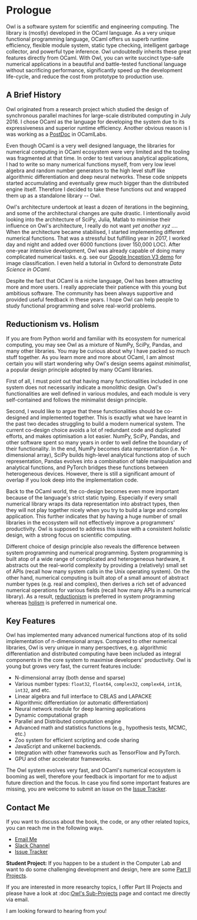 # Prologue

Owl is a software system for scientific and engineering computing. The library is (mostly) developed in the OCaml language. As a very unique functional programming language, OCaml offers us superb runtime efficiency, flexible module system, static type checking, intelligent garbage collector, and powerful type inference. Owl undoubtedly inherits these great features directly from OCaml. With Owl, you can write succinct type-safe numerical applications in a beautiful and battle-tested functional language without sacrificing performance, significantly speed up the development life-cycle, and reduce the cost from prototype to production use.



## A Brief History

Owl originated from a research project which studied the design of synchronous parallel machines for large-scale distributed computing in July 2016. I chose OCaml as the language for developing the system due to its expressiveness and superior runtime efficiency. Another obvious reason is I was working as a [PostDoc](http://www.cl.cam.ac.uk/~lw525/) in OCamlLabs.

Even though OCaml is a very well designed language, the libraries for numerical computing in OCaml ecosystem were very limited and the tooling was fragmented at that time. In order to test various analytical applications, I had to write so many numerical functions myself, from very low level algebra and random number generators to the high level stuff like algorithmic differentiation and deep neural networks. These code snippets started accumulating and eventually grew much bigger than the distributed engine itself. Therefore I decided to take these functions out and wrapped them up as a standalone library -- Owl.

Owl's architecture undertook at least a dozen of iterations in the beginning, and some of the architectural changes are quite drastic. I intentionally avoid looking into the architecture of SciPy, Julia, Matlab to minimise their influence on Owl's architecture, I really do not want *yet another xyz ...*. When the architecture became stabilised, I started implementing different numerical functions. That was a stressful but fulfilling year in 2017, I worked day and night and added over 6000 functions (over 150,000 LOC). After one-year intensive development, Owl was already capable of doing many complicated numerical tasks. e.g. see our [Google Inception V3 demo](http://demo.ocaml.xyz/) for image classification. I even held a tutorial in Oxford to demonstrate *Data Science in OCaml*.

Despite the fact that OCaml is a niche language, Owl has been attracting more and more users. I really appreciate their patience with this young but ambitious software. The community has been always supportive and provided useful feedback in these years. I hope Owl can help people to study functional programming and solve real-world problems.



## Reductionism vs. Holism

If you are from Python world and familiar with its ecosystem for numerical computing, you may see Owl as a mixture of NumPy, SciPy, Pandas, and many other libraries. You may be curious about why I have packed so much stuff together. As you learn more and more about OCaml, I am almost certain you will start wondering why Owl's design seems against *minimalist*, a popular design principle adopted by many OCaml libraries.

First of all, I must point out that having many functionalities included in one system does not necessarily indicate a monolithic design. Owl's functionalities are well defined in various modules, and each module is very self-contained and follows the minimalist design principle.

Second, I would like to argue that these functionalities should be co-designed and implemented together. This is exactly what we have learnt in the past two decades struggling to build a modern numerical system. The current co-design choice avoids a lot of redundant code and duplicated efforts, and makes optimisation a lot easier. NumPy, SciPy, Pandas, and other software spent so many years in order to well define the boundary of their functionality. In the end, NumPy becomes data representation (i.e. N-dimensional array), SciPy builds high-level analytical functions atop of such representation, Pandas evolves into a combination of table manipulation and analytical functions, and PyTorch bridges these functions between heterogeneous devices. However, there is still a significant amount of overlap if you look deep into the implementation code.

Back to the OCaml world, the co-design becomes even more important because of the language's strict static typing. Especially if every small numerical library wraps its data representation into abstract types, then they will not play together nicely when you try to build a large and complex application. This further indicates that by having a huge number of small libraries in the ecosystem will not effectively improve a programmers' productivity. Owl is supposed to address this issue with a consistent *holistic* design, with a strong focus on scientific computing.

Different choice of design principle also reveals the difference between system programming and numerical programming. System programming is built atop of a wide range of complicated and heterogeneous hardware, it abstracts out the real-world complexity by providing a (relatively) small set of APIs (recall how many system calls in the Unix operating system). On the other hand, numerical computing is built atop of a small amount of abstract number types (e.g. real and complex), then derives a rich set of advanced numerical operations for various fields (recall how many APIs in a numerical library). As a result, [reductionism](https://en.wikipedia.org/wiki/Reductionism) is preferred in system programming whereas [holism](https://en.wikipedia.org/wiki/Holism) is preferred in numerical one.



## Key Features

Owl has implemented many advanced numerical functions atop of its solid implementation of n-dimensional arrays. Compared to other numerical libraries, Owl is very unique in many perspectives, e.g. algorithmic differentiation and distributed computing have been included as integral components in the core system to maximise developers' productivity. Owl is young but grows very fast, the current features include:

* N-dimensional array (both dense and sparse)
* Various number types: ``float32``, ``float64``, ``complex32``, ``complex64``, ``int16``, ``int32``, and etc.
* Linear algebra and full interface to CBLAS and LAPACKE
* Algorithmic differentiation (or automatic differentiation)
* Neural network module for deep learning applications
* Dynamic computational graph
* Parallel and Distributed computation engine
* Advanced math and statistics functions (e.g., hypothesis tests, MCMC, etc.)
* Zoo system for efficient scripting and code sharing
* JavaScript and unikernel backends.
* Integration with other frameworks such as TensorFlow and PyTorch.
* GPU and other accelerator frameworks.

The Owl system evolves very fast, and OCaml's numerical ecosystem is booming as well, therefore your feedback is important for me to adjust future direction and the focus. In case you find some important features are missing, you are welcome to submit an issue on the [Issue Tracker](https://github.com/ryanrhymes/owl/issues).



## Contact Me

If you want to discuss about the book, the code, or any other related topics, you can reach me in the following ways.

* [Email Me](mailto:liang.wang@cl.cam.ac.uk)
* [Slack Channel](https://join.slack.com/t/owl-dev-team/shared_invite/enQtMjQ3OTM1MDY4MDIwLTcxYTlkODhiNGI4YjVkN2FmMjhlZGZhYzhkMTFhZjY0OGI1NDY5M2Y2NmYzNjBhZmRhZGE0NTY1ZjA5MTk4MjI)
* [Issue Tracker](https://github.com/ryanrhymes/owl/issues)

**Student Project:** If you happen to be a student in the Computer Lab and want to do some challenging development and design, here are some [Part II Projects](http://www.cl.cam.ac.uk/research/srg/netos/stud-projs/studproj-17/#owl0).

If you are interested in more researchy topics, I offer Part III Projects and please have a look at :doc:[Owl's Sub-Projects](../project/proposal) page and contact me directly via email.

I am looking forward to hearing from you!
